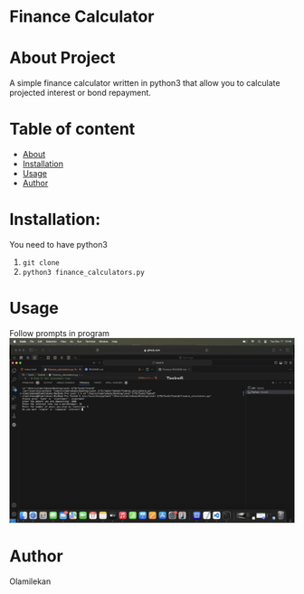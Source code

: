# Finance Calculator

# About Project

A simple finance calculator written in python3 that allow you to calculate projected interest or bond repayment.

# Table of content
- [About](#About-Project)
- [Installation](#Installation)
- [Usage](#Usage)
- [Author](#Author)

# Installation:
You need to have python3

1. ```git clone```
2. ```python3 finance_calculators.py```

# Usage 
Follow prompts in program
![Screenshot](https://github.com/olamilekan147/Tasks6/blob/main/Finance.jpeg)


# Author
Olamilekan
